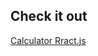Check it out 
------------------

[Calculator Rract.js](https://branyflores.github.io/react.js--calculator/)